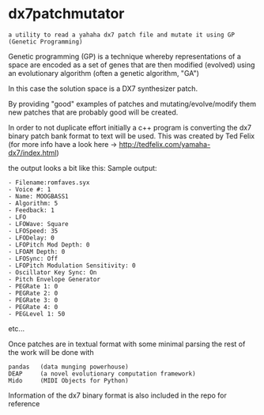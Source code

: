 # dx7patchmutator
    a utility to read a yahaha dx7 patch file and mutate it using GP (Genetic Programming)


Genetic programming (GP) is a technique whereby representations of a space are encoded as a set of genes that are then modified (evolved) using an evolutionary algorithm (often a genetic algorithm, "GA")


In this case the solution space is a DX7 synthesizer patch.

By providing "good" examples of patches and mutating/evolve/modify them new patches that are probably good will be created.

In order to not duplicate effort initially a c++ program is converting the dx7 binary patch  bank format to text will be used.
This was created by Ted Felix (for more info have a look here -> http://tedfelix.com/yamaha-dx7/index.html)

the output looks a bit like this:
Sample output:

    - Filename:romfaves.syx
    - Voice #: 1
    - Name: MOOGBASS1
    - Algorithm: 5
    - Feedback: 1
    - LFO
    - LFOWave: Square
    - LFOSpeed: 35
    - LFODelay: 0
    - LFOPitch Mod Depth: 0
    - LFOAM Depth: 0
    - LFOSync: Off
    - LFOPitch Modulation Sensitivity: 0
    - Oscillator Key Sync: On
    - Pitch Envelope Generator
    - PEGRate 1: 0
    - PEGRate 2: 0
    - PEGRate 3: 0
    - PEGRate 4: 0
    - PEGLevel 1: 50

etc...

Once patches are in textual format with some minimal parsing the rest of the work will be done with

    pandas   (data munging powerhouse)
    DEAP     (a novel evolutionary computation framework)
    Mido     (MIDI Objects for Python)


Information of the dx7 binary format is also included in the repo for reference


